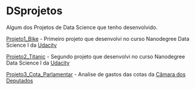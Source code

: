 # DSprojetos
Algum dos Projetos de Data Science que tenho desenvolvido.

[Projeto1_Bike](https://github.com/FabianoOLima/DSprojetos/blob/master/Projeto1_bike.ipynb) - Primeiro projeto que desenvolvi no curso Nanodegree Data Science I da [Udacity](https://udacity.com)

[Projeto2_Titanic](https://github.com/FabianoOLima/DSprojetos/blob/master/Projeto2_Titanic.ipynb) - Segundo projeto que desenvolvi no curso Nanodegree Data Science I da [Udacity](https://udacity.com)

[Projeto3_Cota_Parlamentar](https://github.com/FabianoOLima/DSprojetos/blob/master/Projeto3_Cota_Parlamentar.ipynb) - Analise de gastos das cotas da [Câmara dos Deputados](https://dadosabertos.camara.leg.br/swagger/api.html#staticfile)

